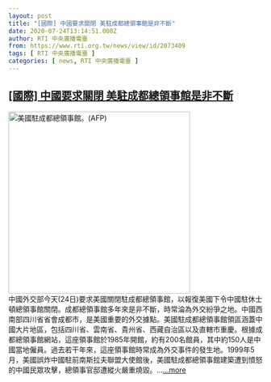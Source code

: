 ```yaml
---
layout: post
title: "[國際] 中國要求關閉 美駐成都總領事館是非不斷"
date: 2020-07-24T13:14:51.000Z
author: RTI 中央廣播電臺
from: https://www.rti.org.tw/news/view/id/2073409
tags: [ RTI 中央廣播電臺 ]
categories: [ news, RTI 中央廣播電臺 ]
---
```

<!--1595596491000-->
[[國際] 中國要求關閉 美駐成都總領事館是非不斷](https://www.rti.org.tw/news/view/id/2073409)
------

<div>
<img src="https://static.rti.org.tw/assets/thumbnails/2020/07/23/2a3d8008463c32ecf61d2f7065a985e9.jpg" width="360" alt="美國駐成都總領事館。(AFP)" title="美國駐成都總領事館。(AFP)"><br>中國外交部今天(24日)要求美國關閉駐成都總領事館，以報復美國下令中國駐休士頓總領事館關閉。成都總領事館多年來是非不斷，時常淪為外交紛爭之地。中國西南部四川省省會成都市，是美國重要的外交據點。美國駐成都總領事館領區涵蓋中國大片地區，包括四川省、雲南省、貴州省、西藏自治區以及直轄市重慶。根據成都總領事館網站，這座領事館於1985年開館，約有200名館員，其中約150人是中國當地僱員。過去若干年來，這座領事館時常成為外交事件的發生地。1999年5月，美國誤炸中國駐前南斯拉夫聯盟大使館後，美國駐成都總領事館建築遭到憤怒的中國民眾攻擊，總領事官邸遭縱火嚴重燒毀。...<a target="_blank" href="https://www.rti.org.tw/news/view/id/2073409">...more</a>
</div>
